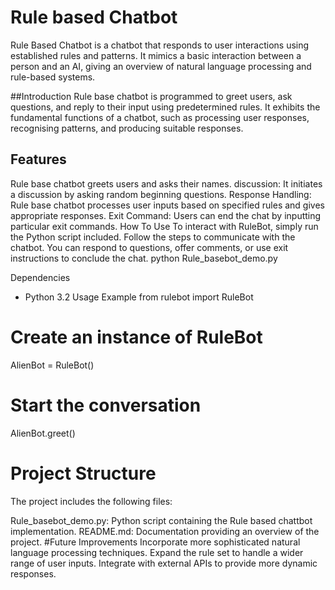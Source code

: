 # Rule based Chatbot
Rule Based Chatbot is a chatbot that responds to user interactions using established rules and patterns. It mimics a basic interaction between a person and an AI, giving an overview of natural language processing and rule-based systems.

##Introduction
Rule base chatbot is programmed to greet users, ask questions, and reply to their input using predetermined rules. It exhibits the fundamental functions of a chatbot, such as processing user responses, recognising patterns, and producing suitable responses.

## Features
Rule base chatbot greets users and asks their names.
discussion: It initiates a discussion by asking random beginning questions.
Response Handling: Rule base chatbot processes user inputs based on specified rules and gives appropriate responses.
Exit Command: Users can end the chat by inputting particular exit commands.
How To Use
To interact with RuleBot, simply run the Python script included. Follow the steps to communicate with the chatbot. You can respond to questions, offer comments, or use exit instructions to conclude the chat.
python Rule_basebot_demo.py

Dependencies
+ Python 3.2 
Usage Example
from rulebot import RuleBot

# Create an instance of RuleBot
AlienBot = RuleBot()

# Start the conversation
AlienBot.greet()
# Project Structure
The project includes the following files:

Rule_basebot_demo.py: Python script containing the Rule based chattbot implementation.
README.md: Documentation providing an overview of the project.
#Future Improvements
Incorporate more sophisticated natural language processing techniques.
Expand the rule set to handle a wider range of user inputs.
Integrate with external APIs to provide more dynamic responses.


